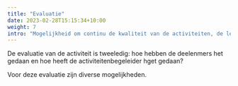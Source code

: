 ```yaml
---
title: "Evaluatie"
date: 2023-02-28T15:15:34+10:00
weight: 7
intro: "Mogelijkheid om continu de kwaliteit van de activiteiten, de leerlingparticipatie en hun ontwikkeling te kunnen volgens, verbeteren en stimuleren."
---
```


De evaluatie van de activiteit is tweeledig: hoe hebben de deelenmers het gedaan en hoe heeft de activiteitenbegeleider hget gedaan?

Voor deze evaluatie zijn diverse mogelijkheden.